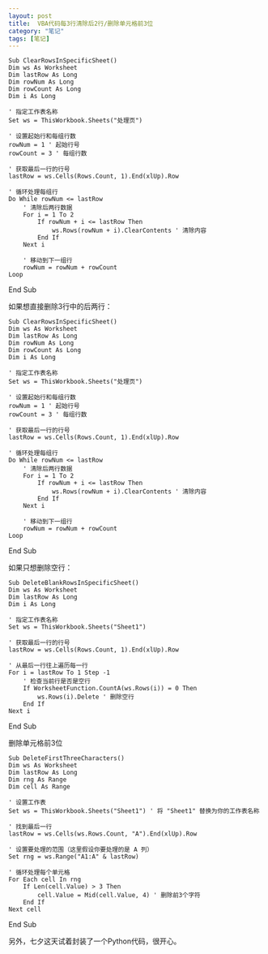 ```yaml
---
layout: post
title:  VBA代码每3行清除后2行/删除单元格前3位
category: "笔记"
tags: [笔记]
---
```

    Sub ClearRowsInSpecificSheet()
    Dim ws As Worksheet
    Dim lastRow As Long
    Dim rowNum As Long
    Dim rowCount As Long
    Dim i As Long
    
    ' 指定工作表名称
    Set ws = ThisWorkbook.Sheets("处理页")
    
    ' 设置起始行和每组行数
    rowNum = 1 ' 起始行号
    rowCount = 3 ' 每组行数
    
    ' 获取最后一行的行号
    lastRow = ws.Cells(Rows.Count, 1).End(xlUp).Row
    
    ' 循环处理每组行
    Do While rowNum <= lastRow
        ' 清除后两行数据
        For i = 1 To 2
            If rowNum + i <= lastRow Then
                ws.Rows(rowNum + i).ClearContents ' 清除内容
            End If
        Next i
        
        ' 移动到下一组行
        rowNum = rowNum + rowCount
    Loop
End Sub

如果想直接删除3行中的后两行：

    Sub ClearRowsInSpecificSheet()
    Dim ws As Worksheet
    Dim lastRow As Long
    Dim rowNum As Long
    Dim rowCount As Long
    Dim i As Long
    
    ' 指定工作表名称
    Set ws = ThisWorkbook.Sheets("处理页")
    
    ' 设置起始行和每组行数
    rowNum = 1 ' 起始行号
    rowCount = 3 ' 每组行数
    
    ' 获取最后一行的行号
    lastRow = ws.Cells(Rows.Count, 1).End(xlUp).Row
    
    ' 循环处理每组行
    Do While rowNum <= lastRow
        ' 清除后两行数据
        For i = 1 To 2
            If rowNum + i <= lastRow Then
                ws.Rows(rowNum + i).ClearContents ' 清除内容
            End If
        Next i
        
        ' 移动到下一组行
        rowNum = rowNum + rowCount
    Loop
End Sub

如果只想删除空行：

    Sub DeleteBlankRowsInSpecificSheet()
    Dim ws As Worksheet
    Dim lastRow As Long
    Dim i As Long
    
    ' 指定工作表名称
    Set ws = ThisWorkbook.Sheets("Sheet1")
    
    ' 获取最后一行的行号
    lastRow = ws.Cells(Rows.Count, 1).End(xlUp).Row
    
    ' 从最后一行往上遍历每一行
    For i = lastRow To 1 Step -1
        ' 检查当前行是否是空行
        If WorksheetFunction.CountA(ws.Rows(i)) = 0 Then
            ws.Rows(i).Delete ' 删除空行
        End If
    Next i
End Sub

删除单元格前3位

    Sub DeleteFirstThreeCharacters()
    Dim ws As Worksheet
    Dim lastRow As Long
    Dim rng As Range
    Dim cell As Range
    
    ' 设置工作表
    Set ws = ThisWorkbook.Sheets("Sheet1") ' 将 "Sheet1" 替换为你的工作表名称
    
    ' 找到最后一行
    lastRow = ws.Cells(ws.Rows.Count, "A").End(xlUp).Row
    
    ' 设置要处理的范围（这里假设你要处理的是 A 列）
    Set rng = ws.Range("A1:A" & lastRow)
    
    ' 循环处理每个单元格
    For Each cell In rng
        If Len(cell.Value) > 3 Then
            cell.Value = Mid(cell.Value, 4) ' 删除前3个字符
        End If
    Next cell
End Sub

另外，七夕这天试着封装了一个Python代码，很开心。